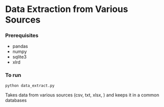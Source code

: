 # Data Extraction from Various Sources

### Prerequisites
* pandas
* numpy
* sqlite3
* xlrd

### To run
```python data_extract.py```

Takes data from various sources (csv, txt, xlsx, ) and keeps it in a common databases
